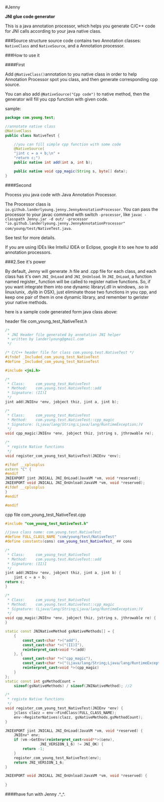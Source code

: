 #Jenny

**JNI glue code generator**

This is a java annotation processor, which helps you generate C/C++ code for JNI calls according to your java native class.

###Source structure
source code contains two Annotation classes: `NativeClass` and `NativeSource`, and a Annotation processor.

###How to use it

####First

Add `@NativeClass()`annotation to you native class in order to help Annotation Processor spot you class, and then generate corresponding cpp source.

You can also add `@NativeSource("Cpp code")` to native method, then the generator will fill you cpp function with given code.

sample:

```java
package com.young.test;

//annotate native class
@NativeClass
public class NativeTest {

    //you can fill simple cpp function with some code
    @NativeSource(
    "jint c = a + b;\n" +
    "return c;")
    public native int add(int a, int b);

    public native void cpp_magic(String s, byte[] data);
}
```


####Second

Process you java code with Java Annotation Processor.

The Processor class is `io.github.landerlyoung.jenny.JennyAnnotationProcessor`. You can pass the processor to your javac command with switch `-processor`, like `javac -classpath Jenny.jar -d out/ -processor "io.github.landerlyoung.jenny.JennyAnnotationProcessor"  com/young/test/NativeTest.java`.

See test for more details.


If you are using IDEs like IntelliJ IDEA or Eclipse, google it to see how to add annotation processors.

###2.See it's power

By default, Jenny will generate .h file and .cpp file for each class, and each class has it's own `JNI_OnLoad` and `JNI_OnUnload`. In `JNI_OnLoad`, a function named register_<java class name> function will be called to register native functions. So, if you want integrate them into one dynamic library(.dll in windows, .so in linux/unix, .dylib in OSX), just eliminate those two functions in you cpp, and keep one pair of them in one dynamic library, and remember to gerister your native methods.

here is a sample code generated form java class above:

header file com_young_test_NativeTest.h
```cpp
/* 
 * JNI Header file generated by annotation JNI helper
 * written by landerlyoung@gmail.com
 */

/* C/C++ header file for class com.young.test.NativeTest */
#ifndef _Included_com_young_test_NativeTest
#define _Included_com_young_test_NativeTest

#include <jni.h>

/*
 * Class:     com_young_test_NativeTest
 * Method:    com.young.test.NativeTest::add
 * Signature: (II)I
 */
jint add(JNIEnv *env, jobject thiz, jint a, jint b);

/*
 * Class:     com_young_test_NativeTest
 * Method:    com.young.test.NativeTest::cpp_magic
 * Signature: (Ljava/lang/String;Ljava/lang/RuntimeException;)V
 */
void cpp_magic(JNIEnv *env, jobject thiz, jstring s, jthrowable re);

/*
 * registe Native functions
 */
void register_com_young_test_NativeTest(JNIEnv *env);

#ifdef __cplusplus
extern "C" {
#endif
JNIEXPORT jint JNICALL JNI_OnLoad(JavaVM *vm, void *reserved);
JNIEXPORT void JNICALL JNI_OnUnload(JavaVM *vm, void *reserved);
#ifdef __cplusplus
}
#endif

#endif
```

cpp file com_young_test_NativeTest.cpp

```cpp
#include "com_young_test_NativeTest.h"

//java class name: com.young.test.NativeTest
#define FULL_CLASS_NAME "com/young/test/NativeTest"
#define constants(cons) com_young_test_NativeTest_ ## cons

/*
 * Class:     com_young_test_NativeTest
 * Method:    com.young.test.NativeTest::add
 * Signature: (II)I
 */
jint add(JNIEnv *env, jobject thiz, jint a, jint b) {
    jint c = a + b;
return c;
}

/*
 * Class:     com_young_test_NativeTest
 * Method:    com.young.test.NativeTest::cpp_magic
 * Signature: (Ljava/lang/String;Ljava/lang/RuntimeException;)V
 */
void cpp_magic(JNIEnv *env, jobject thiz, jstring s, jthrowable re) {
}

static const JNINativeMethod gsNativeMethods[] = {
    {
        const_cast<char *>("add"),
        const_cast<char *>("(II)I"),
        reinterpret_cast<void *>(add)
    }, {
        const_cast<char *>("cpp_magic"),
        const_cast<char *>("(Ljava/lang/String;Ljava/lang/RuntimeException;)V"),
        reinterpret_cast<void *>(cpp_magic)
    }
};
static const int gsMethodCount =
    sizeof(gsNativeMethods) / sizeof(JNINativeMethod); //2

/*
 * registe Native functions
 */
void register_com_young_test_NativeTest(JNIEnv *env) {
    jclass clazz = env->FindClass(FULL_CLASS_NAME);
    env->RegisterNatives(clazz, gsNativeMethods,gsMethodCount);
}

JNIEXPORT jint JNICALL JNI_OnLoad(JavaVM *vm, void *reserved) {
    JNIEnv* env;
    if (vm->GetEnv(reinterpret_cast<void**>(&env),
                JNI_VERSION_1_6) != JNI_OK) {
        return -1;
    }
    register_com_young_test_NativeTest(env);
    return JNI_VERSION_1_6;
}

JNIEXPORT void JNICALL JNI_OnUnload(JavaVM *vm, void *reserved) {
    
}
```

####have fun with Jenny .^_^.

